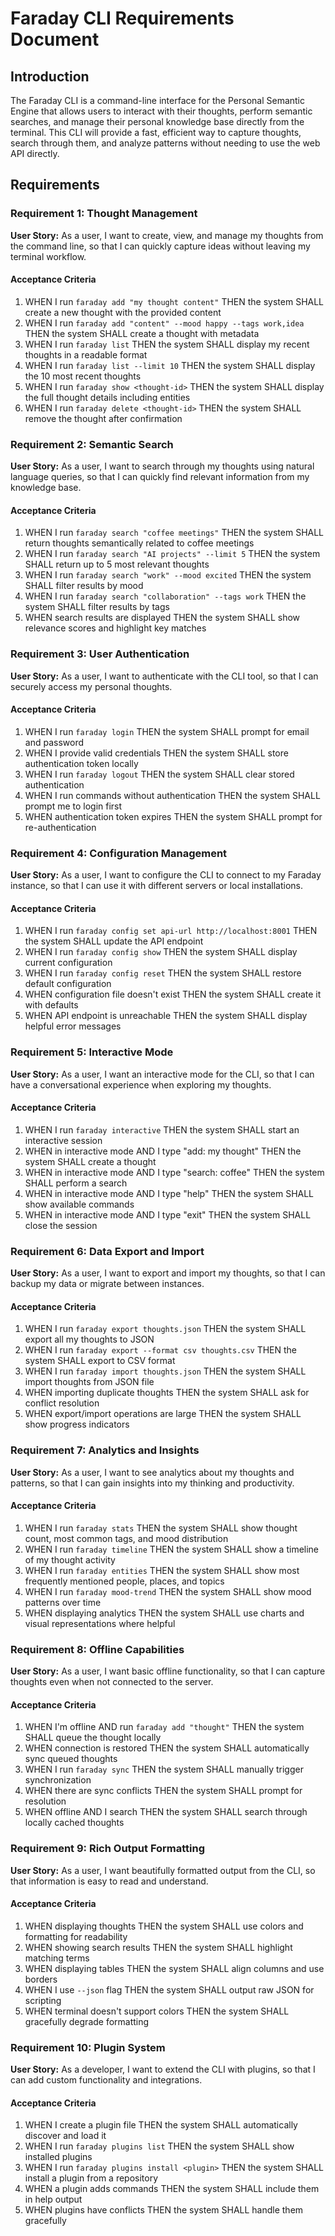 # Faraday CLI Requirements Document

## Introduction

The Faraday CLI is a command-line interface for the Personal Semantic Engine that allows users to interact with their thoughts, perform semantic searches, and manage their personal knowledge base directly from the terminal. This CLI will provide a fast, efficient way to capture thoughts, search through them, and analyze patterns without needing to use the web API directly.

## Requirements

### Requirement 1: Thought Management

**User Story:** As a user, I want to create, view, and manage my thoughts from the command line, so that I can quickly capture ideas without leaving my terminal workflow.

#### Acceptance Criteria

1. WHEN I run `faraday add "my thought content"` THEN the system SHALL create a new thought with the provided content
2. WHEN I run `faraday add "content" --mood happy --tags work,idea` THEN the system SHALL create a thought with metadata
3. WHEN I run `faraday list` THEN the system SHALL display my recent thoughts in a readable format
4. WHEN I run `faraday list --limit 10` THEN the system SHALL display the 10 most recent thoughts
5. WHEN I run `faraday show <thought-id>` THEN the system SHALL display the full thought details including entities
6. WHEN I run `faraday delete <thought-id>` THEN the system SHALL remove the thought after confirmation

### Requirement 2: Semantic Search

**User Story:** As a user, I want to search through my thoughts using natural language queries, so that I can quickly find relevant information from my knowledge base.

#### Acceptance Criteria

1. WHEN I run `faraday search "coffee meetings"` THEN the system SHALL return thoughts semantically related to coffee meetings
2. WHEN I run `faraday search "AI projects" --limit 5` THEN the system SHALL return up to 5 most relevant thoughts
3. WHEN I run `faraday search "work" --mood excited` THEN the system SHALL filter results by mood
4. WHEN I run `faraday search "collaboration" --tags work` THEN the system SHALL filter results by tags
5. WHEN search results are displayed THEN the system SHALL show relevance scores and highlight key matches

### Requirement 3: User Authentication

**User Story:** As a user, I want to authenticate with the CLI tool, so that I can securely access my personal thoughts.

#### Acceptance Criteria

1. WHEN I run `faraday login` THEN the system SHALL prompt for email and password
2. WHEN I provide valid credentials THEN the system SHALL store authentication token locally
3. WHEN I run `faraday logout` THEN the system SHALL clear stored authentication
4. WHEN I run commands without authentication THEN the system SHALL prompt me to login first
5. WHEN authentication token expires THEN the system SHALL prompt for re-authentication

### Requirement 4: Configuration Management

**User Story:** As a user, I want to configure the CLI to connect to my Faraday instance, so that I can use it with different servers or local installations.

#### Acceptance Criteria

1. WHEN I run `faraday config set api-url http://localhost:8001` THEN the system SHALL update the API endpoint
2. WHEN I run `faraday config show` THEN the system SHALL display current configuration
3. WHEN I run `faraday config reset` THEN the system SHALL restore default configuration
4. WHEN configuration file doesn't exist THEN the system SHALL create it with defaults
5. WHEN API endpoint is unreachable THEN the system SHALL display helpful error messages

### Requirement 5: Interactive Mode

**User Story:** As a user, I want an interactive mode for the CLI, so that I can have a conversational experience when exploring my thoughts.

#### Acceptance Criteria

1. WHEN I run `faraday interactive` THEN the system SHALL start an interactive session
2. WHEN in interactive mode AND I type "add: my thought" THEN the system SHALL create a thought
3. WHEN in interactive mode AND I type "search: coffee" THEN the system SHALL perform a search
4. WHEN in interactive mode AND I type "help" THEN the system SHALL show available commands
5. WHEN in interactive mode AND I type "exit" THEN the system SHALL close the session

### Requirement 6: Data Export and Import

**User Story:** As a user, I want to export and import my thoughts, so that I can backup my data or migrate between instances.

#### Acceptance Criteria

1. WHEN I run `faraday export thoughts.json` THEN the system SHALL export all my thoughts to JSON
2. WHEN I run `faraday export --format csv thoughts.csv` THEN the system SHALL export to CSV format
3. WHEN I run `faraday import thoughts.json` THEN the system SHALL import thoughts from JSON file
4. WHEN importing duplicate thoughts THEN the system SHALL ask for conflict resolution
5. WHEN export/import operations are large THEN the system SHALL show progress indicators

### Requirement 7: Analytics and Insights

**User Story:** As a user, I want to see analytics about my thoughts and patterns, so that I can gain insights into my thinking and productivity.

#### Acceptance Criteria

1. WHEN I run `faraday stats` THEN the system SHALL show thought count, most common tags, and mood distribution
2. WHEN I run `faraday timeline` THEN the system SHALL show a timeline of my thought activity
3. WHEN I run `faraday entities` THEN the system SHALL show most frequently mentioned people, places, and topics
4. WHEN I run `faraday mood-trend` THEN the system SHALL show mood patterns over time
5. WHEN displaying analytics THEN the system SHALL use charts and visual representations where helpful

### Requirement 8: Offline Capabilities

**User Story:** As a user, I want basic offline functionality, so that I can capture thoughts even when not connected to the server.

#### Acceptance Criteria

1. WHEN I'm offline AND run `faraday add "thought"` THEN the system SHALL queue the thought locally
2. WHEN connection is restored THEN the system SHALL automatically sync queued thoughts
3. WHEN I run `faraday sync` THEN the system SHALL manually trigger synchronization
4. WHEN there are sync conflicts THEN the system SHALL prompt for resolution
5. WHEN offline AND I search THEN the system SHALL search through locally cached thoughts

### Requirement 9: Rich Output Formatting

**User Story:** As a user, I want beautifully formatted output from the CLI, so that information is easy to read and understand.

#### Acceptance Criteria

1. WHEN displaying thoughts THEN the system SHALL use colors and formatting for readability
2. WHEN showing search results THEN the system SHALL highlight matching terms
3. WHEN displaying tables THEN the system SHALL align columns and use borders
4. WHEN I use `--json` flag THEN the system SHALL output raw JSON for scripting
5. WHEN terminal doesn't support colors THEN the system SHALL gracefully degrade formatting

### Requirement 10: Plugin System

**User Story:** As a developer, I want to extend the CLI with plugins, so that I can add custom functionality and integrations.

#### Acceptance Criteria

1. WHEN I create a plugin file THEN the system SHALL automatically discover and load it
2. WHEN I run `faraday plugins list` THEN the system SHALL show installed plugins
3. WHEN I run `faraday plugins install <plugin>` THEN the system SHALL install a plugin from a repository
4. WHEN a plugin adds commands THEN the system SHALL include them in help output
5. WHEN plugins have conflicts THEN the system SHALL handle them gracefully